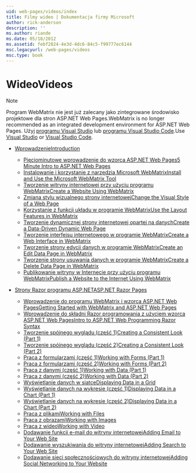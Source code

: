 ```yaml
---
uid: web-pages/videos/index
title: Filmy wideo | Dokumentacja firmy Microsoft
author: rick-anderson
description: ''
ms.author: riande
ms.date: 05/18/2012
ms.assetid: febf2824-4e3d-4dc6-84c5-f99777ec6144
msc.legacyurl: /web-pages/videos
msc.type: book
---
```

<a name="videos"></a><span data-ttu-id="a6560-102">Wideo</span><span class="sxs-lookup"><span data-stu-id="a6560-102">Videos</span></span>
====================

> [!NOTE] 
> <span data-ttu-id="a6560-103">Program WebMatrix nie jest już zalecany jako zintegrowane środowisko projektowe dla stron ASP.NET Web Pages.</span><span class="sxs-lookup"><span data-stu-id="a6560-103">WebMatrix is no longer recommended as an integrated development environment for ASP.NET Web Pages.</span></span> <span data-ttu-id="a6560-104">Użyj [programu Visual Studio](xref:aspnet/web-pages/overview/getting-started/program-asp-net-web-pages-in-visual-studio) lub [programu Visual Studio Code](https://code.visualstudio.com/).</span><span class="sxs-lookup"><span data-stu-id="a6560-104">Use [Visual Studio](xref:aspnet/web-pages/overview/getting-started/program-asp-net-web-pages-in-visual-studio) or [Visual Studio Code](https://code.visualstudio.com/).</span></span>

- [<span data-ttu-id="a6560-105">Wprowadzenie</span><span class="sxs-lookup"><span data-stu-id="a6560-105">Introduction</span></span>](introduction/index.md)

    - [<span data-ttu-id="a6560-106">Pięciominutowe wprowadzenie do wzorca ASP.NET Web Pages</span><span class="sxs-lookup"><span data-stu-id="a6560-106">5 Minute Intro to ASP.NET Web Pages</span></span>](introduction/5-minute-introduction-to-aspnet-web-pages.md)
    - [<span data-ttu-id="a6560-107">Instalowanie i korzystanie z narzędzia Microsoft WebMatrix</span><span class="sxs-lookup"><span data-stu-id="a6560-107">Install and Use the Microsoft WebMatrix Tool</span></span>](introduction/install-and-use-the-microsoft-webmatrix-tool.md)
    - [<span data-ttu-id="a6560-108">Tworzenie witryny internetowej przy użyciu programu WebMatrix</span><span class="sxs-lookup"><span data-stu-id="a6560-108">Create a Website Using WebMatrix</span></span>](introduction/create-a-website-using-webmatrix.md)
    - [<span data-ttu-id="a6560-109">Zmiana stylu wizualnego strony internetowej</span><span class="sxs-lookup"><span data-stu-id="a6560-109">Change the Visual Style of a Web Page</span></span>](introduction/change-the-visual-style-of-a-web-page.md)
    - [<span data-ttu-id="a6560-110">Korzystanie z funkcji układu w programie WebMatrix</span><span class="sxs-lookup"><span data-stu-id="a6560-110">Use the Layout Features in WebMatrix</span></span>](introduction/use-the-layout-features-in-webmatrix.md)
    - [<span data-ttu-id="a6560-111">Tworzenie dynamicznej strony internetowej opartej na danych</span><span class="sxs-lookup"><span data-stu-id="a6560-111">Create a Data-Driven Dynamic Web Page</span></span>](introduction/create-a-data-driven-dynamic-web-page.md)
    - [<span data-ttu-id="a6560-112">Tworzenie interfejsu internetowego w programie WebMatrix</span><span class="sxs-lookup"><span data-stu-id="a6560-112">Create a Web Interface in WebMatrix</span></span>](introduction/create-a-web-interface-in-webmatrix.md)
    - [<span data-ttu-id="a6560-113">Tworzenie strony edycji danych w programie WebMatrix</span><span class="sxs-lookup"><span data-stu-id="a6560-113">Create an Edit Data Page in WebMatrix</span></span>](introduction/create-an-edit-data-page-in-webmatrix.md)
    - [<span data-ttu-id="a6560-114">Tworzenie strony usuwania danych w programie WebMatrix</span><span class="sxs-lookup"><span data-stu-id="a6560-114">Create a Delete Data Page in WebMatrix</span></span>](introduction/create-a-delete-data-page-in-webmatrix.md)
    - [<span data-ttu-id="a6560-115">Publikowanie witryny w Internecie przy użyciu programu WebMatrix</span><span class="sxs-lookup"><span data-stu-id="a6560-115">Publish a Website to the Internet Using WebMatrix</span></span>](introduction/publish-a-website-to-the-internet-using-webmatrix.md)
- [<span data-ttu-id="a6560-116">Strony Razor programu ASP.NET</span><span class="sxs-lookup"><span data-stu-id="a6560-116">ASP.NET Razor Pages</span></span>](aspnet-razor-pages/index.md)

    - [<span data-ttu-id="a6560-117">Wprowadzenie do programu WebMatrix i wzorca ASP.NET Web Pages</span><span class="sxs-lookup"><span data-stu-id="a6560-117">Getting Started with WebMatrix and ASP.NET Web Pages</span></span>](aspnet-razor-pages/getting-started-with-webmatrix-and-aspnet-web-pages.md)
    - [<span data-ttu-id="a6560-118">Wprowadzenie do składni Razor programowania z użyciem wzorca ASP.NET Web Pages</span><span class="sxs-lookup"><span data-stu-id="a6560-118">Intro to ASP.NET Web Programming Razor Syntax</span></span>](aspnet-razor-pages/introduction-to-aspnet-web-programming-using-the-razor-syntax.md)
    - [<span data-ttu-id="a6560-119">Tworzenie spójnego wyglądu (część 1)</span><span class="sxs-lookup"><span data-stu-id="a6560-119">Creating a Consistent Look (Part 1)</span></span>](aspnet-razor-pages/creating-a-consistent-look-part-1.md)
    - [<span data-ttu-id="a6560-120">Tworzenie spójnego wyglądu (część 2)</span><span class="sxs-lookup"><span data-stu-id="a6560-120">Creating a Consistent Look (Part 2)</span></span>](aspnet-razor-pages/creating-a-consistent-look-part-2.md)
    - [<span data-ttu-id="a6560-121">Praca z formularzami (część 1)</span><span class="sxs-lookup"><span data-stu-id="a6560-121">Working with Forms (Part 1)</span></span>](aspnet-razor-pages/working-with-forms-part-1.md)
    - [<span data-ttu-id="a6560-122">Praca z formularzami (część 2)</span><span class="sxs-lookup"><span data-stu-id="a6560-122">Working with Forms (Part 2)</span></span>](aspnet-razor-pages/working-with-forms-part-2.md)
    - [<span data-ttu-id="a6560-123">Praca z danymi (część 1)</span><span class="sxs-lookup"><span data-stu-id="a6560-123">Working with Data (Part 1)</span></span>](aspnet-razor-pages/working-with-data-part-1.md)
    - [<span data-ttu-id="a6560-124">Praca z danymi (część 2)</span><span class="sxs-lookup"><span data-stu-id="a6560-124">Working with Data (Part 2)</span></span>](aspnet-razor-pages/working-with-data-part-2.md)
    - [<span data-ttu-id="a6560-125">Wyświetlanie danych w siatce</span><span class="sxs-lookup"><span data-stu-id="a6560-125">Displaying Data in a Grid</span></span>](aspnet-razor-pages/displaying-data-in-a-grid.md)
    - [<span data-ttu-id="a6560-126">Wyświetlanie danych na wykresie (część 1)</span><span class="sxs-lookup"><span data-stu-id="a6560-126">Displaying Data in a Chart (Part 1)</span></span>](aspnet-razor-pages/displaying-data-in-a-chart-part-1.md)
    - [<span data-ttu-id="a6560-127">Wyświetlanie danych na wykresie (część 2)</span><span class="sxs-lookup"><span data-stu-id="a6560-127">Displaying Data in a Chart (Part 2)</span></span>](aspnet-razor-pages/displaying-data-in-a-chart-part-2.md)
    - [<span data-ttu-id="a6560-128">Praca z plikami</span><span class="sxs-lookup"><span data-stu-id="a6560-128">Working with Files</span></span>](aspnet-razor-pages/working-with-files.md)
    - [<span data-ttu-id="a6560-129">Praca z obrazami</span><span class="sxs-lookup"><span data-stu-id="a6560-129">Working with Images</span></span>](aspnet-razor-pages/working-with-images.md)
    - [<span data-ttu-id="a6560-130">Praca z wideo</span><span class="sxs-lookup"><span data-stu-id="a6560-130">Working with Video</span></span>](aspnet-razor-pages/working-with-video.md)
    - [<span data-ttu-id="a6560-131">Dodawanie funkcji e-mail do witryny internetowej</span><span class="sxs-lookup"><span data-stu-id="a6560-131">Adding Email to Your Web Site</span></span>](aspnet-razor-pages/adding-email-to-your-web-site.md)
    - [<span data-ttu-id="a6560-132">Dodawanie wyszukiwania do witryny internetowej</span><span class="sxs-lookup"><span data-stu-id="a6560-132">Adding Search to Your Web Site</span></span>](aspnet-razor-pages/adding-search-to-your-web-site.md)
    - [<span data-ttu-id="a6560-133">Dodawanie sieci społecznościowych do witryny internetowej</span><span class="sxs-lookup"><span data-stu-id="a6560-133">Adding Social Networking to Your Website</span></span>](aspnet-razor-pages/adding-social-networking-to-your-website.md)
